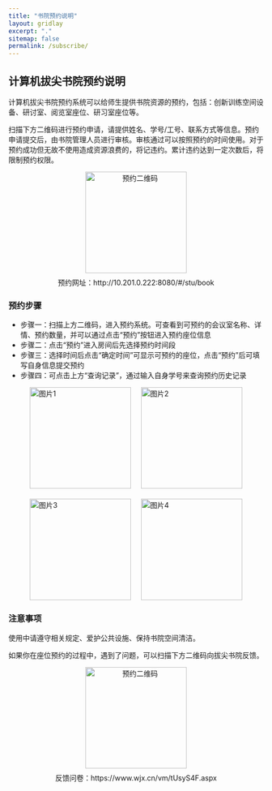 ```yaml
---
title: "书院预约说明"
layout: gridlay
excerpt: "."
sitemap: false
permalink: /subscribe/
---
```


## 计算机拔尖书院预约说明

计算机拔尖书院预约系统可以给师生提供书院资源的预约，包括：创新训练空间设备、研讨室、阅览室座位、研习室座位等。

扫描下方二维码进行预约申请，请提供姓名、学号/工号、联系方式等信息。预约申请提交后，由书院管理人员进行审核。审核通过可以按照预约的时间使用。对于预约成功但无故不使用造成资源浪费的，将记违约。累计违约达到一定次数后，将限制预约权限。

<p style="text-align: center;">
  <img src="{{ site.baseurl }}/images/academy/1280X1280.png" alt="预约二维码" style="width: 200px; height: auto;" />
  <br />
  <span style="display: inline-block; margin-top: 8px;">预约网址：http://10.201.0.222:8080/#/stu/book</span>
</p>

### 预约步骤

- 步骤一：扫描上方二维码，进入预约系统。可查看到可预约的会议室名称、详情、预约数量，并可以通过点击“预约”按钮进入预约座位信息
- 步骤二：点击“预约”进入房间后先选择预约时间段
- 步骤三：选择时间后点击“确定时间”可显示可预约的座位，点击“预约”后可填写自身信息提交预约
- 步骤四：可点击上方“查询记录”，通过输入自身学号来查询预约历史记录


<div style="display: flex; justify-content: center; gap: 20px; flex-wrap: wrap;">
  <img src="{{ site.baseurl }}/images/academy/1.png" alt="图片1" style="width: 200px; height: auto;">
  <img src="{{ site.baseurl }}/images/academy/2.png" alt="图片2" style="width: 200px; height: auto;">
  <img src="{{ site.baseurl }}/images/academy/3.png" alt="图片3" style="width: 200px; height: auto;">
  <img src="{{ site.baseurl }}/images/academy/4.png" alt="图片4" style="width: 200px; height: auto;">
</div>


### 注意事项

使用中请遵守相关规定、爱护公共设施、保持书院空间清洁。

如果你在座位预约的过程中，遇到了问题，可以扫描下方二维码向拔尖书院反馈。

<p style="text-align: center;">
  <img src="{{ site.baseurl }}/images/academy/Fankui.png" alt="预约二维码" style="width: 200px; height: auto;" />
  <br />
  <span style="display: inline-block; margin-top: 8px;">反馈问卷：https://www.wjx.cn/vm/tUsyS4F.aspx</span>
</p>